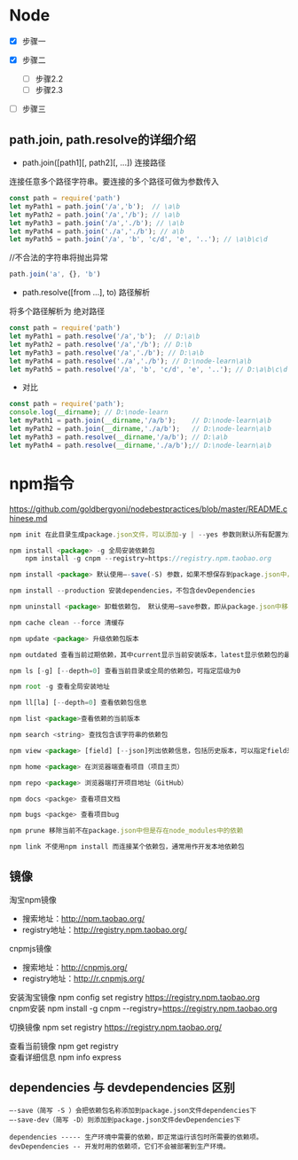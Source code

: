 # Node

- [x] 步骤一
- [x] 步骤二
  - [ ] 步骤2.2
  - [ ] 步骤2.3
- [ ] 步骤三


## path.join, path.resolve的详细介绍
* path.join([path1][, path2][, ...]) 连接路径

连接任意多个路径字符串。要连接的多个路径可做为参数传入
```js
const path = require('path')
let myPath1 = path.join('/a','b');  // \a\b
let myPath2 = path.join('/a','/b'); // \a\b
let myPath3 = path.join('/a','./b'); // \a\b
let myPath4 = path.join('./a','./b'); // a\b
let myPath5 = path.join('/a', 'b', 'c/d', 'e', '..'); // \a\b\c\d
```

//不合法的字符串将抛出异常 
```js
path.join('a', {}, 'b') 
```

* path.resolve([from ...], to) 路径解析

将多个路径解析为 绝对路径
```js
const path = require('path')
let myPath1 = path.resolve('/a','b');  // D:\a\b
let myPath2 = path.resolve('/a','/b'); // D:\b
let myPath3 = path.resolve('/a','./b'); // D:\a\b
let myPath4 = path.resolve('./a','./b'); // D:\node-learn\a\b
let myPath5 = path.resolve('/a', 'b', 'c/d', 'e', '..'); // D:\a\b\c\d
```

* 对比

```js
const path = require('path');
console.log(__dirname); // D:\node-learn
let myPath1 = path.join(__dirname,'/a/b');    // D:\node-learn\a\b
let myPath2 = path.join(__dirname,'./a/b');   // D:\node-learn\a\b
let myPath3 = path.resolve(__dirname,'/a/b'); // D:\a\b
let myPath4 = path.resolve(__dirname,'./a/b');// D:\node-learn\a\b
```

# <a name="npm ">npm指令</a>
https://github.com/goldbergyoni/nodebestpractices/blob/master/README.chinese.md

``` js
npm init 在此目录生成package.json文件，可以添加-y | --yes 参数则默认所有配置为默认yes

npm install <package> -g 全局安装依赖包  
    npm install -g cnpm --registry=https://registry.npm.taobao.org

npm install <package> 默认使用–-save(-S) 参数，如果不想保存到package.json中，可以添加--no-save参数；还可以指定–-save-dev(-D) 或 -g参数

npm install --production 安装dependencies，不包含devDependencies

npm uninstall <package> 卸载依赖包， 默认使用–save参数，即从package.json中移除

npm cache clean --force 清缓存

npm update <package> 升级依赖包版本

npm outdated 查看当前过期依赖，其中current显示当前安装版本，latest显示依赖包的最新版本，wanted显示我们可以升级到可以不破坏当前代码的版本

npm ls [-g] [--depth=0] 查看当前目录或全局的依赖包，可指定层级为0

npm root -g 查看全局安装地址

npm ll[la] [--depth=0] 查看依赖包信息

npm list <package>查看依赖的当前版本

npm search <string> 查找包含该字符串的依赖包

npm view <package> [field] [--json]列出依赖信息，包括历史版本，可以指定field来查看某个具体信息，比如（versions) 可以添加–json参数输出全部结果

npm home <package> 在浏览器端查看项目（项目主页）

npm repo <package> 浏览器端打开项目地址（GitHub）

npm docs <packge> 查看项目文档

npm bugs <packge> 查看项目bug

npm prune 移除当前不在package.json中但是存在node_modules中的依赖

npm link 不使用npm install 而连接某个依赖包，通常用作开发本地依赖包
```

## 镜像
淘宝npm镜像  
* 搜索地址：http://npm.taobao.org/  
* registry地址：http://registry.npm.taobao.org/  

cnpmjs镜像  
* 搜索地址：http://cnpmjs.org/  
* registry地址：http://r.cnpmjs.org/

安装淘宝镜像 npm config set registry https://registry.npm.taobao.org   
cnpm安装  npm install -g cnpm --registry=https://registry.npm.taobao.org

切换镜像 npm set registry https://registry.npm.taobao.org/

查看当前镜像 npm  get registry  
查看详细信息 npm info express


## dependencies 与 devdependencies 区别
>
    –-save（简写 -S ）会把依赖包名称添加到package.json文件dependencies下
    –-save-dev（简写 -D）则添加到package.json文件devDependencies下

    dependencies ----- 生产环境中需要的依赖，即正常运行该包时所需要的依赖项。 
    devDependencies -- 开发时用的依赖项，它们不会被部署到生产环境。    